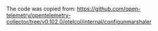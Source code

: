 The code was copied from:
https://github.com/open-telemetry/opentelemetry-collector/tree/v0.102.0/otelcol/internal/configunmarshaler